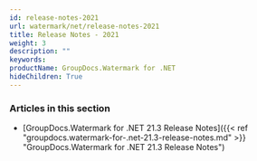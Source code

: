 ```yaml
---
id: release-notes-2021
url: watermark/net/release-notes-2021
title: Release Notes - 2021
weight: 3
description: ""
keywords: 
productName: GroupDocs.Watermark for .NET
hideChildren: True
---
```

### Articles in this section

* [GroupDocs.Watermark for .NET 21.3 Release Notes]({{< ref "groupdocs.watermark-for-.net-21.3-release-notes.md" >}} "GroupDocs.Watermark for .NET 21.3 Release Notes")
